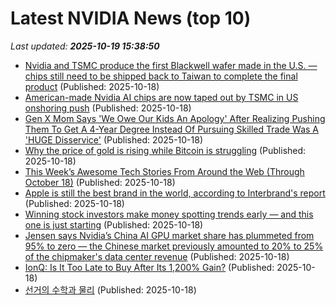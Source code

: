# Latest NVIDIA News (top 10)
_Last updated: **2025-10-19 15:38:50**_

- [Nvidia and TSMC produce the first Blackwell wafer made in the U.S. — chips still need to be shipped back to Taiwan to complete the final product](https://www.tomshardware.com/tech-industry/semiconductors/nvidia-and-tsmc-produce-the-first-blackwell-wafer-made-in-the-u-s-chips-still-need-to-be-shipped-back-to-taiwan-to-complete-the-final-product) (Published: 2025-10-18)
- [American-made Nvidia AI chips are now taped out by TSMC in US onshoring push](https://www.notebookcheck.net/American-made-Nvidia-AI-chips-are-now-taped-out-by-TSMC-in-US-onshoring-push.1141728.0.html) (Published: 2025-10-18)
- [Gen X Mom Says 'We Owe Our Kids An Apology' After Realizing Pushing Them To Get A 4-Year Degree Instead Of Pursuing Skilled Trade Was A 'HUGE Disservice'](https://www.yahoo.com/lifestyle/articles/gen-x-mom-says-owe-140129767.html) (Published: 2025-10-18)
- [Why the price of gold is rising while Bitcoin is struggling](https://cryptoslate.com/gold-price-outshines-bitcoin-as-geopolitical-tensions-spike/) (Published: 2025-10-18)
- [This Week’s Awesome Tech Stories From Around the Web (Through October 18)](https://singularityhub.com/2025/10/18/this-weeks-awesome-tech-stories-from-around-the-web-through-october-18/) (Published: 2025-10-18)
- [Apple is still the best brand in the world, according to Interbrand's report](https://www.creativebloq.com/design/branding/apple-is-still-the-best-brand-in-the-world-according-to-interbrands-report) (Published: 2025-10-18)
- [Winning stock investors make money spotting trends early — and this one is just starting](https://www.marketwatch.com/story/winning-stock-investors-make-money-spotting-trends-early-and-this-one-is-just-starting-acf615d5) (Published: 2025-10-18)
- [Jensen says Nvidia’s China AI GPU market share has plummeted from 95% to zero — the Chinese market previously amounted to 20% to 25% of the chipmaker's data center revenue](https://www.tomshardware.com/tech-industry/jensen-huang-says-nvidia-china-market-share-has-fallen-to-zero) (Published: 2025-10-18)
- [IonQ: Is It Too Late to Buy After Its 1,200% Gain?](https://biztoc.com/x/fdac06cecd503d39) (Published: 2025-10-18)
- [선거의 수학과 물리](https://ryueyes11.tistory.com/511937) (Published: 2025-10-18)
